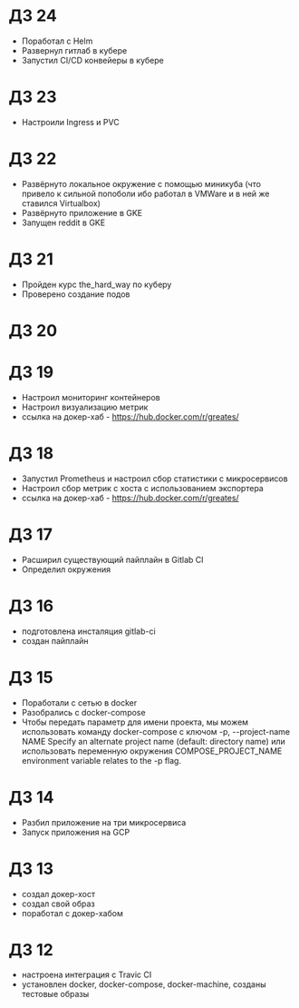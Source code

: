 # ДЗ 24

- Поработал с Helm
- Развернул гитлаб в кубере
- Запустил CI/CD конвейеры в кубере

# ДЗ 23

- Настроили Ingress и PVC


# ДЗ 22

- Развёрнуто локальное окружение с помощью миникуба (что привело к сильной попоболи ибо работал в VMWare и в ней же ставился Virtualbox)
- Развёрнуто приложение в GKE
- Запущен reddit в GKE

# ДЗ 21

- Пройден курс the_hard_way по куберу
- Проверено создание подов

# ДЗ 20

# ДЗ 19

- Настроил мониторинг контейнеров
- Настроил визуализацию метрик
- ссылка на докер-хаб - https://hub.docker.com/r/greates/

# ДЗ 18

- Запустил Prometheus и настроил сбор статистики с микросервисов
- Настроил сбор метрик с хоста с использованием экспортера
- ссылка на докер-хаб - https://hub.docker.com/r/greates/


# ДЗ 17

- Расширил существующий пайплайн в Gitlab CI
- Определил окружения

# ДЗ 16

- подготовлена инсталяция gitlab-ci
- создан пайплайн

# ДЗ 15 

- Поработали с сетью в docker
- Разобрались с docker-compose
- Чтобы передать параметр для имени проекта, мы можем использовать команду docker-compose c ключом  -p, --project-name NAME     Specify an alternate project name (default: directory name) или использовать переменную окружения COMPOSE_PROJECT_NAME environment variable relates to the -p flag.

# ДЗ 14

- Разбил приложение на три микросервиса
- Запуск приложения на GCP

# ДЗ 13

- создал докер-хост
- создал свой образ
- поработал с докер-хабом


# ДЗ 12

- настроена интеграция с Travic CI
- установлен docker, docker-compose, docker-machine, созданы тестовые образы

